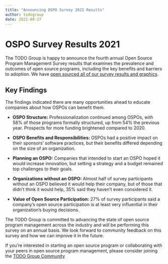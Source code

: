 ```yaml
---
title: "Announcing OSPO Survey 2021 Results"
author: todogroup
date: 2021-09-27
---
```




# OSPO Survey Results 2021

The TODO Group is happy to announce the fourth annual Open Source Program Management Survey results that examines the prevalence and outcomes of open source programs, including the key benefits and barriers to adoption. 
We have [open sourced all of our survey results and graphics](https://github.com/todogroup/survey/tree/master/2021).

## Key Findings

The findings indicated there are many opportunities ahead to educate companies about how OSPOs can benefit them.


* **OSPO Structure:** Professionalization continued among OSPOs, with 58% of those programs formally structured, up from 54% the previous year. Prospects for more funding brightened compared to 2020.

* **OSPO Benefits and Responsibilities:** OSPOs had a positive impact on their sponsors’ software practices, but their benefits differed depending on the size of an organization.

* **Planning an OSPO:** Companies that intended to start an OSPO hoped it would increase innovation, but setting a strategy and a budget remained top challenges to their goals.

* **Organizations without an OSPO:** Almost half of survey participants without an OSPO believed it would help their company, but of those that didn’t think it would help, 35% said they haven’t even considered it.

* **Value of Open Source Participation:** 27% of survey participants said a company’s open source participation is at least very influential in their organization’s buying decisions.


The TODO Group is committed to advancing the state of open source program management across the industry and will be performing this survey on an annual basis. We look forward to community feedback on this survey and how we can improve it in the future.

If you’re interested in starting an open source program or collaborating with your peers in open source program management, please consider joining the [TODO Group Community](https://todogroup.org/community/)
